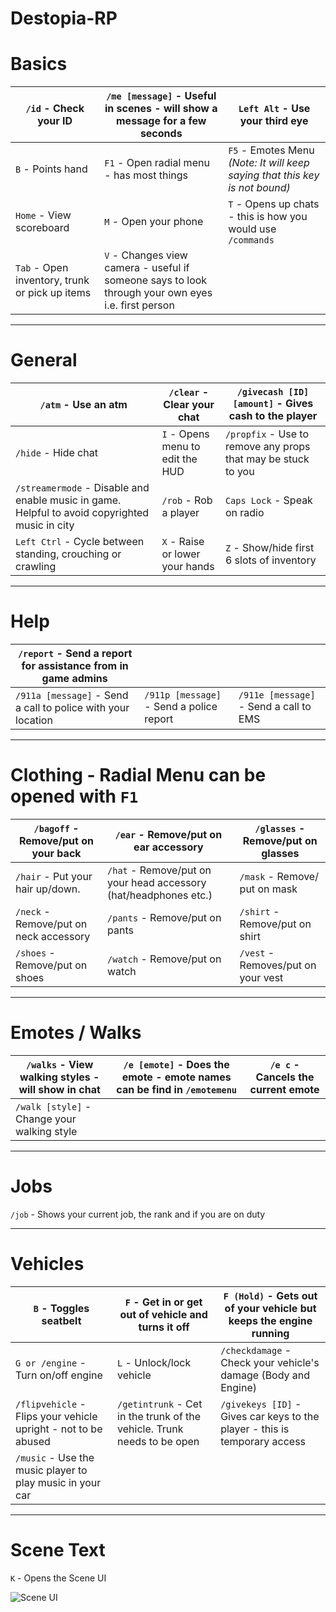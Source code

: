# Destopia-RP

# Basics


| `/id` - Check your ID     | `/me [message]` - Useful in scenes - will show a message for a few seconds           | `Left Alt` - Use your third eye  |
| ------------- |-------------  | -----|
| `B` - Points hand      | `F1` - Open radial menu - has most things | `F5` - Emotes Menu *(Note: It will keep saying that this key is not bound)* |
| `Home` - View scoreboard     | `M` - Open your phone     |   `T` - Opens up chats - this is how you would use `/commands` |
| `Tab` - Open inventory, trunk or pick up items | `V` - Changes view camera - useful if someone says to look through your own eyes i.e. first person      |

---

# General

| `/atm` - Use an atm          | `/clear` - Clear your chat  | `/givecash [ID] [amount]` -  Gives cash to the player
| ------------- |-------------  | -----|
| `/hide` - Hide chat      | `I` - Opens menu to edit the HUD | `/propfix` - Use to remove any props that may be stuck to you |
| `/streamermode` - Disable and enable music in game. Helpful to avoid copyrighted music in city     | `/rob` - Rob a player     |   `Caps Lock` - Speak on radio |
| `Left Ctrl` - Cycle between standing, crouching or crawling | `X` - Raise or lower your hands      | `Z` - Show/hide first 6 slots of inventory

---

# Help

| `/report` - Send a report for assistance from in game admins | | |
| ------------- |-------------  | -----|
| `/911a [message]` - Send a call to police with your location          | `/911p [message]` - Send a police report  | `/911e [message]` - Send a call to EMS |

---

# Clothing - Radial Menu can be opened with `F1`

| `/bagoff` - Remove/put on your back | `/ear` - Remove/put on ear accessory | `/glasses` - Remove/put on glasses |
| ------------- |-------------  | -----|
| `/hair` - Put your hair up/down. | `/hat` - Remove/put on your head accessory (hat/headphones etc.) | `/mask` - Remove/ put on mask |
| `/neck` - Remove/put on neck accessory | `/pants` - Remove/put on pants | `/shirt` - Remove/put on shirt |
| `/shoes` - Remove/put on shoes | `/watch` - Remove/put on watch | `/vest` - Removes/put on your vest |

---

# Emotes / Walks

| `/walks` - View walking styles - will show in chat | `/e [emote]` - Does the emote - emote names can be find in `/emotemenu` | `/e c` - Cancels the current emote |
| ------------- |-------------  | -----|
| `/walk [style]` - Change your walking style |  |  |

---

# Jobs

 `/job` - Shows your current job, the rank and if you are on duty

 ---

 # Vehicles

| `B` - Toggles seatbelt | `F` - Get in or get out of vehicle and turns it off | `F (Hold)` - Gets out of your vehicle but keeps the engine running |
| ------------- |-------------  | -----|
| `G or /engine` - Turn on/off engine | `L` - Unlock/lock vehicle | `/checkdamage` - Check your vehicle's damage (Body and Engine) |
| `/flipvehicle` - Flips your vehicle upright - not to be abused | `/getintrunk` - Cet in the trunk of the vehicle. Trunk needs to be open | `/givekeys [ID]` - Gives car keys to the player - this is temporary access |
| `/music` - Use the music player to play music in your car |

---

# Scene Text

 `K` - Opens the Scene UI
 
 ![Scene UI](https://i.imgur.com/WsgLfdp.png "Scene UI")
